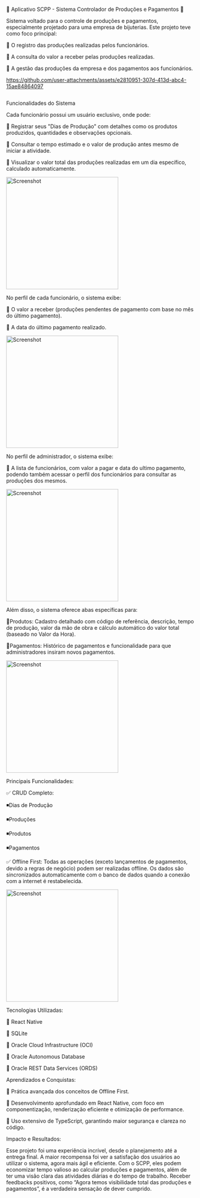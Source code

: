 📝 Aplicativo SCPP - Sistema Controlador de Produções e Pagamentos 📝

Sistema voltado para o controle de produções e pagamentos, especialmente projetado para uma empresa de bijuterias. Este projeto teve como foco principal:

📍 O registro das produções realizadas pelos funcionários.

📍 A consulta do valor a receber pelas produções realizadas.

📍 A gestão das produções da empresa e dos pagamentos aos funcionários.


https://github.com/user-attachments/assets/e2810951-307d-413d-abc4-15ae84864097


<div style="display: flex; justify-content: space-between;">
</div>


Funcionalidades do Sistema

Cada funcionário possui um usuário exclusivo, onde pode:

🔹 Registrar seus "Dias de Produção" com detalhes como os produtos produzidos, quantidades e observações opcionais.

🔹 Consultar o tempo estimado e o valor de produção antes mesmo de iniciar a atividade.

🔹 Visualizar o valor total das produções realizadas em um dia específico, calculado automaticamente.

<img src="assets/images/screenshots/Frame 42.png" alt="Screenshot" width="300"/>

No perfil de cada funcionário, o sistema exibe:

🔸 O valor a receber (produções pendentes de pagamento com base no mês do último pagamento).

🔸 A data do último pagamento realizado.

<img src="assets/images/screenshots/Frame 43.png" alt="Screenshot" width="300"/>


No perfil de administrador, o sistema exibe:

🔸 A lista de funcionários, com valor a pagar e data do ultimo pagamento, podendo também acessar o perfil dos funcionários para consultar as produções dos mesmos.

<img src="assets/images/screenshots/Frame 44.png" alt="Screenshot" width="300"/>


Além disso, o sistema oferece abas específicas para:

📍Produtos: Cadastro detalhado com código de referência, descrição, tempo de produção, valor da mão de obra e cálculo automático do valor total (baseado no Valor da Hora).

📍Pagamentos: Histórico de pagamentos e funcionalidade para que administradores insiram novos pagamentos.

<img src="assets/images/screenshots/Frame 45.png" alt="Screenshot" width="300"/>


Principais Funcionalidades:

✅ CRUD Completo:

◾Dias de Produção

◾Produções

◾Produtos

◾Pagamentos

✅ Offline First: Todas as operações (exceto lançamentos de pagamentos, devido a regras de negócio) podem ser realizadas offline. Os dados são sincronizados automaticamente com o banco de dados quando a conexão com a internet é restabelecida.

<img src="assets/images/screenshots/Frame 46.png" alt="Screenshot" width="300"/>


Tecnologias Utilizadas:

🔹 React Native

🔹 SQLite

🔹 Oracle Cloud Infrastructure (OCI)

🔹 Oracle Autonomous Database

🔹 Oracle REST Data Services (ORDS)


Aprendizados e Conquistas:

📘 Prática avançada dos conceitos de Offline First.

📘 Desenvolvimento aprofundado em React Native, com foco em componentização, renderização eficiente e otimização de performance.

📘 Uso extensivo de TypeScript, garantindo maior segurança e clareza no código.

Impacto e Resultados:

Esse projeto foi uma experiência incrível, desde o planejamento até a entrega final. A maior recompensa foi ver a satisfação dos usuários ao utilizar o sistema, agora mais ágil e eficiente. Com o SCPP, eles podem economizar tempo valioso ao calcular produções e pagamentos, além de ter uma visão clara das atividades diárias e do tempo de trabalho. Receber feedbacks positivos, como “Agora temos visibilidade total das produções e pagamentos”, é a verdadeira sensação de dever cumprido.
